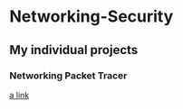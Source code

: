 # Networking-Security

## My individual projects

### Networking Packet Tracer

[a link](https://github.com/UmutErgunes/Networking-Security/tree/master/Networking%20-%20Cisco)

